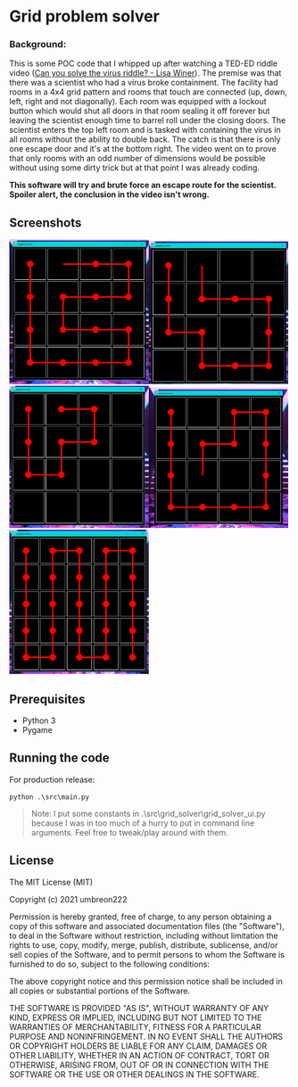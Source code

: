 # Grid problem solver

### Background:
This is some POC code that I whipped up after watching a TED-ED riddle video ([Can you solve the virus riddle? - Lisa Winer](https://www.youtube.com/watch?v=ZKh6z0X6KRw)). The premise was that there was a scientist who had a virus broke containment. The facility had rooms in a 4x4 grid pattern and rooms that touch are connected (up, down, left, right and not diagonally). Each room was equipped with a lockout button which would shut all doors in that room sealing it off forever but leaving the scientist enough time to barrel roll under the closing doors. The scientist enters the top left room and is tasked with containing the virus in all rooms without the ability to double back. The catch is that there is only one escape door and it's at the bottom right. The video went on to prove that only rooms with an odd number of dimensions would be possible without using some dirty trick but at that point I was already coding.

**This software will try and brute force an escape route for the scientist. Spoiler alert, the conclusion in the video isn't wrong.**

## Screenshots
<img alt="First screenshot of 4x4 grid trying to be solved" src="/blob/screenshot_1.png?raw=true" width="250"><img alt="Second screenshot of 4x4 grid trying to be solved" src="/blob/screenshot_2.png?raw=true" width="250"><img alt="Third screenshot of 4x4 grid trying to be solved" src="/blob/screenshot_3.png?raw=true" width="250"><img alt="Fourth screenshot of 4x4 grid trying to be solved" src="/blob/screenshot_4.png?raw=true" width="250"><img alt="Screenshot of a solved 5x5 grid" src="/blob/screenshot_5.png?raw=true" width="250">

## Prerequisites
- Python 3
- Pygame

## Running the code

For production release:

```
python .\src\main.py
```

> Note: I put some constants in .\src\grid_solver\grid_solver_ui.py because I was in too much of a hurry to put in command line arguments. Feel free to tweak/play around with them.

## License
 
The MIT License (MIT)

Copyright (c) 2021 umbreon222

Permission is hereby granted, free of charge, to any person obtaining a copy of this software and associated documentation files (the "Software"), to deal in the Software without restriction, including without limitation the rights to use, copy, modify, merge, publish, distribute, sublicense, and/or sell copies of the Software, and to permit persons to whom the Software is furnished to do so, subject to the following conditions:

The above copyright notice and this permission notice shall be included in all copies or substantial portions of the Software.

THE SOFTWARE IS PROVIDED "AS IS", WITHOUT WARRANTY OF ANY KIND, EXPRESS OR IMPLIED, INCLUDING BUT NOT LIMITED TO THE WARRANTIES OF MERCHANTABILITY, FITNESS FOR A PARTICULAR PURPOSE AND NONINFRINGEMENT. IN NO EVENT SHALL THE AUTHORS OR COPYRIGHT HOLDERS BE LIABLE FOR ANY CLAIM, DAMAGES OR OTHER LIABILITY, WHETHER IN AN ACTION OF CONTRACT, TORT OR OTHERWISE, ARISING FROM, OUT OF OR IN CONNECTION WITH THE SOFTWARE OR THE USE OR OTHER DEALINGS IN THE SOFTWARE.
